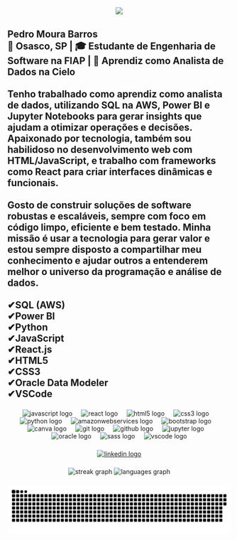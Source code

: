 <div align="center">
  <img height="460" src="https://i.pinimg.com/originals/2b/ad/fa/2badfaa932f37114daa074a85a75a847.gif"  />
</div>

###

<h2 align="left">Pedro Moura Barros<br>📍 Osasco, SP | 🎓 Estudante de Engenharia de Software na FIAP | 💼 Aprendiz como Analista de Dados na Cielo<br><br>Tenho trabalhado como aprendiz como analista de dados, utilizando SQL na AWS, Power BI e Jupyter Notebooks para gerar insights que ajudam a otimizar operações e decisões. Apaixonado por tecnologia, também sou habilidoso no desenvolvimento web com HTML/JavaScript, e trabalho com frameworks como React para criar interfaces dinâmicas e funcionais.<br><br>Gosto de construir soluções de software robustas e escaláveis, sempre com foco em código limpo, eficiente e bem testado. Minha missão é usar a tecnologia para gerar valor e estou sempre disposto a compartilhar meu conhecimento e ajudar outros a entenderem melhor o universo da programação e análise de dados.<br><br>✔SQL (AWS)<br>✔Power BI<br>✔Python<br>✔JavaScript<br>✔React.js<br>✔HTML5<br>✔CSS3<br>✔Oracle Data Modeler<br>✔VSCode</h2>

###

<div align="center">
  <img src="https://cdn.jsdelivr.net/gh/devicons/devicon/icons/javascript/javascript-original.svg" height="30" alt="javascript logo"  />
  <img width="12" />
  <img src="https://cdn.jsdelivr.net/gh/devicons/devicon/icons/react/react-original-wordmark.svg" height="30" alt="react logo"  />
  <img width="12" />
  <img src="https://cdn.jsdelivr.net/gh/devicons/devicon/icons/html5/html5-original.svg" height="30" alt="html5 logo"  />
  <img width="12" />
  <img src="https://cdn.jsdelivr.net/gh/devicons/devicon/icons/css3/css3-original.svg" height="30" alt="css3 logo"  />
  <img width="12" />
  <img src="https://cdn.jsdelivr.net/gh/devicons/devicon/icons/python/python-original.svg" height="30" alt="python logo"  />
  <img width="12" />
  <img src="https://skillicons.dev/icons?i=aws" height="30" alt="amazonwebservices logo"  />
  <img width="12" />
  <img src="https://cdn.jsdelivr.net/gh/devicons/devicon/icons/bootstrap/bootstrap-original.svg" height="30" alt="bootstrap logo"  />
  <img width="12" />
  <img src="https://cdn.jsdelivr.net/gh/devicons/devicon/icons/canva/canva-original.svg" height="30" alt="canva logo"  />
  <img width="12" />
  <img src="https://cdn.jsdelivr.net/gh/devicons/devicon/icons/git/git-original.svg" height="30" alt="git logo"  />
  <img width="12" />
  <img src="https://skillicons.dev/icons?i=github" height="30" alt="github logo"  />
  <img width="12" />
  <img src="https://cdn.jsdelivr.net/gh/devicons/devicon/icons/jupyter/jupyter-original.svg" height="30" alt="jupyter logo"  />
  <img width="12" />
  <img src="https://cdn.jsdelivr.net/gh/devicons/devicon/icons/oracle/oracle-original.svg" height="30" alt="oracle logo"  />
  <img width="12" />
  <img src="https://cdn.jsdelivr.net/gh/devicons/devicon/icons/sass/sass-original.svg" height="30" alt="sass logo"  />
  <img width="12" />
  <img src="https://cdn.jsdelivr.net/gh/devicons/devicon/icons/vscode/vscode-original.svg" height="30" alt="vscode logo"  />
</div>

###

<div align="center">
  <a href="https://www.linkedin.com/in/pedro-moura-barros-931a21267/" target="_blank">
    <img src="https://img.shields.io/static/v1?message=LinkedIn&logo=linkedin&label=&color=0077B5&logoColor=white&labelColor=&style=flat" height="36" alt="linkedin logo"  />
  </a>
</div>

###

<div align="center">
  <img src="https://streak-stats.demolab.com?user=pedromourabarros&locale=pt-br&mode=daily&theme=radical&hide_border=false&border_radius=5" height="150" alt="streak graph"  />
  <img src="https://github-readme-stats.vercel.app/api/top-langs?username=pedromourabarros&locale=pt-br&hide_title=false&layout=compact&card_width=320&langs_count=5&theme=radical&hide_border=false" height="150" alt="languages graph"  />
</div>

###

<picture align="center">
  <source media="(prefers-color-scheme: dark)" srcset="https://raw.githubusercontent.com/pedromourabarros/pedromourabarros/output/github-contribution-grid-snake-dark.svg">
  <source media="(prefers-color-scheme: light)" srcset="https://raw.githubusercontent.com/pedromourabarros/pedromourabarros/output/github-contribution-grid-snake-dark.svg">
  <img align="center" alt="github contribution grid snake animation" src="https://raw.githubusercontent.com/pedromourabarros/pedromourabarros/output/github-contribution-grid-snake.svg">
</picture>
